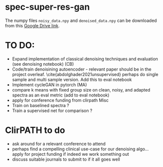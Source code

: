 # spec-super-res-gan

The numpy files `noisy_data.npy` and `denoised_data.npy` can be downloaded from this [Google Drive link](https://drive.google.com/drive/folders/1owS0jEbU93z9XDw_owVr5Fti1AVfQzL0?usp=sharing).

# TO DO:
- Expand implementation of classical denoising techniques and evaluation (see denoising notebook) (CB)
- Code/train denoisining autoencoder - relevant paper should be in the project overleaf. \cite{abdolghader2021unsupervised} perhaps do single sample and multi sample version. Add this to eval notebook
- Implement cycleGAN in pytorch (MA)
- compare k means with fixed group size on clean, noisy, and adapted spectra as an eval metric (add to eval notebook)
- apply for conference funding from clirpath
Misc
- Train on baselined spectra ?
- Train a supervised net for comparison ?

# ClirPATH to do
- ask around for a relevant conference to attend
- perhaps find a compelling clinical use-case for our denoising algo... apply for project funding if indeed we work something out
- discuss suitable journals to submit to if it all goes well
